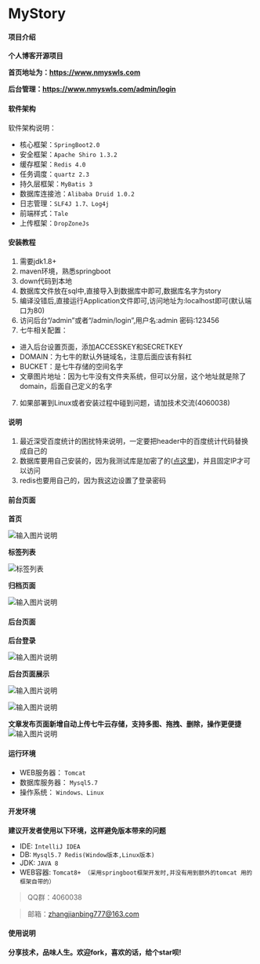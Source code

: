 # MyStory

#### 项目介绍

 **个人博客开源项目** 

 **首页地址为：https://www.nmyswls.com** 

 **后台管理：https://www.nmyswls.com/admin/login** 

#### 软件架构

软件架构说明：
- 核心框架：`SpringBoot2.0`
- 安全框架：`Apache Shiro 1.3.2`
- 缓存框架：`Redis 4.0`
- 任务调度：`quartz 2.3`
- 持久层框架：`MyBatis 3`
- 数据库连接池：`Alibaba Druid 1.0.2`
- 日志管理：`SLF4J 1.7、Log4j`
- 前端样式：`Tale`
- 上传框架：`DropZoneJs`

#### 安装教程

1. 需要jdk1.8+
2. maven环境，熟悉springboot
3. down代码到本地
4. 数据库文件放在sql中,直接导入到数据库中即可,数据库名字为story
5. 编译没错后,直接运行Application文件即可,访问地址为:localhost即可(默认端口为80)
6. 访问后台“/admin”或者“/admin/login”,用户名:admin 密码:123456
8. 七牛相关配置：
- 进入后台设置页面，添加ACCESSKEY和SECRETKEY
- DOMAIN：为七牛的默认外链域名，注意后面应该有斜杠
- BUCKET：是七牛存储的空间名字
- 文章图片地址：因为七牛没有文件夹系统，但可以分层，这个地址就是除了domain，后面自己定义的名字
7. 如果部署到Linux或者安装过程中碰到问题，请加技术交流(4060038)

#### 说明
1. 最近深受百度统计的困扰特来说明，一定要把header中的百度统计代码替换成自己的
2. 数据库要用自己安装的，因为我测试库是加密了的([点这里][1])，并且固定IP才可以访问
3. redis也要用自己的，因为我这边设置了登录密码

#### 前台页面
 **首页** 

![输入图片说明](https://images.gitee.com/uploads/images/2018/0930/111904_8609d6e2_1705382.jpeg "menu.saveimg.savepath20180930111841.jpg")

**标签列表**

![标签列表](https://images.gitee.com/uploads/images/2018/0930/113723_413f18c0_1705382.jpeg "menu.saveimg.savepath20180930113705.jpg")

**归档页面**

![输入图片说明](https://images.gitee.com/uploads/images/2018/0930/113805_76139847_1705382.jpeg "menu.saveimg.savepath20180930113742.jpg")

#### 后台页面
**后台登录**

![输入图片说明](https://images.gitee.com/uploads/images/2018/0930/112038_5a91cf9f_1705382.jpeg "menu.saveimg.savepath20180930112013.jpg")

**后台页面展示**

![输入图片说明](https://images.gitee.com/uploads/images/2018/0930/112131_0c900467_1705382.jpeg "menu.saveimg.savepath20180930112106.jpg")

![输入图片说明](https://images.gitee.com/uploads/images/2018/0930/112300_016c60b6_1705382.jpeg "menu.saveimg.savepath20180930112250.jpg")

 **文章发布页面新增自动上传七牛云存储，支持多图、拖拽、删除，操作更便捷** 
![输入图片说明](https://images.gitee.com/uploads/images/2019/0110/145735_b03101b7_1705382.jpeg "menu.saveimg.savepath20190110145648.jpg")

#### 运行环境
- WEB服务器： `Tomcat`
- 数据库服务器： `Mysql5.7`
- 操作系统： `Windows、Linux`
#### 开发环境
 **建议开发者使用以下环境，这样避免版本带来的问题** 
- IDE: `IntelliJ IDEA`
- DB: `Mysql5.7 Redis(Window版本,Linux版本)`
- JDK: `JAVA 8`
- WEB容器: `Tomcat8+ （采用springboot框架开发时,并没有用到额外的tomcat 用的框架自带的）`

> QQ群：4060038

> 邮箱：zhangjianbing777@163.com

#### 使用说明

**分享技术，品味人生。欢迎fork，喜欢的话，给个star呗!**

  [1]: https://www.nmyswls.com/article/32/1

